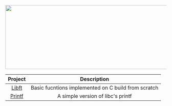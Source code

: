 <p align="center">
  <img width="800" height="200" src="https://badge42.herokuapp.com/api/stats/cmanzano?privacyEmail=true"/>
  
  <!--
  <img width="800" height="200" src="https://1337-readme.vercel.app/api/profile?cursus=42cursus&dark=true&email=hide&login=cmanzano" align = "center"/>
  --> 
</p>

<table align="center">
    <thead>
        <tr>
          <th align="left"><b>Project</b></th>
            <th align="center"><b>Description</b></th>
        </tr>
    </thead>
    <tbody>
        <tr>
            <td align="center">
              <a href="https://github.com/chriss1245/libft"> Libft </a>
            </td>
            <td align="center">
              Basic fucntions implemented on C build from scratch
            </td>
        </tr>
        <tr>
            <td align="center">
              <a href="https://github.com/chriss1245/printf"> Printf </a>
            </td>
            <td align="center">
              A simple version of libc's printf
            </td>
        </tr>
    </tbody>
</table>
